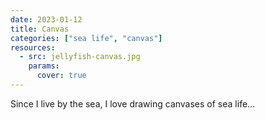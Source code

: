 ```yaml
---
date: 2023-01-12
title: Canvas
categories: ["sea life", "canvas"]
resources:
  - src: jellyfish-canvas.jpg
    params:
      cover: true
---
```


Since I live by the sea, I love drawing canvases of sea life...
